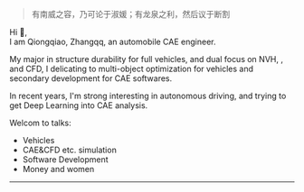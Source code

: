 >有南威之容，乃可论于淑媛；有龙泉之利，然后议于断割

Hi 👋,  
I am Qiongqiao, Zhangqq, an automobile CAE engineer.

My major in structure durability for full vehicles, and dual focus on NVH, , and CFD, I delicating to multi-object optimization for vehicles and secondary development for CAE softwares.

In recent years, I'm strong interesting in autonomous driving, and trying to get Deep Learning into CAE analysis.

Welcom to talks:
- Vehicles
- CAE&CFD etc. simulation
- Software Development
- Money and women
---